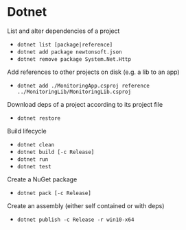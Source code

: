 # Dotnet

List and alter dependencies of a project 
* `dotnet list [package|reference]`
* `dotnet add package newtonsoft.json`
* `dotnet remove package System.Net.Http` 

Add references to other projects on disk (e.g. a lib to an app)
* `dotnet add ./MonitoringApp.csproj reference ../MonitoringLib/MonitoringLib.csproj`

Download deps of a project according to its project file
* `dotnet restore` 

Build lifecycle
* `dotnet clean`
* `dotnet build [-c Release]`
* `dotnet run`
* `dotnet test`

Create a NuGet package
* `dotnet pack [-c Release]`

Create an assembly (either self contained or with deps)
* `dotnet publish -c Release -r win10-x64`

